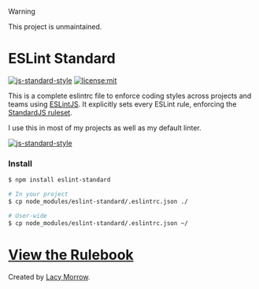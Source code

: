 > [!WARNING]
> This project is unmaintained.

# ESLint Standard
[![js-standard-style](https://img.shields.io/badge/code%20style-standard-brightgreen.svg)](http://standardjs.com) [![license:mit](https://img.shields.io/badge/license-mit-blue.svg)](https://opensource.org/licenses/MIT)

This is a complete eslintrc file to enforce coding styles across projects and teams using [ESLintJS](http://eslint.org/). It explicitly sets every ESLint rule, enforcing the [StandardJS ruleset](./standard.md).

I use this in most of my projects as well as my default linter.

[![js-standard-style](https://cdn.rawgit.com/standard/standard/master/badge.svg)](http://standardjs.com)


### Install

```bash
$ npm install eslint-standard

# In your project
$ cp node_modules/eslint-standard/.eslintrc.json ./

# User-wide
$ cp node_modules/eslint-standard/.eslintrc.json ~/
```

# [View the Rulebook](standard.md)

Created by [Lacy Morrow](https://github.com/lacymorrow).
